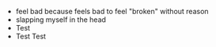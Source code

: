 - feel bad because feels bad to feel "broken" without reason
- slapping myself in the head
- Test
- Test
Test
